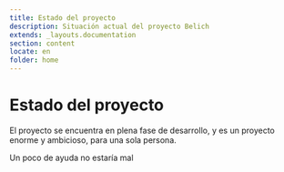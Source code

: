 ```yaml
---
title: Estado del proyecto
description: Situación actual del proyecto Belich
extends: _layouts.documentation
section: content
locate: en
folder: home
---
```


# Estado del proyecto

El proyecto se encuentra en plena fase de desarrollo, y es un proyecto enorme y ambicioso, para una sola persona.

<div class="alert info">Un poco de ayuda no estaría mal</div>

